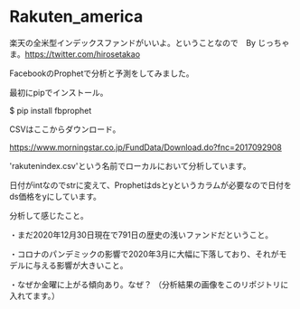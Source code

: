 # Rakuten_america

楽天の全米型インデックスファンドがいいよ。ということなので　By じっちゃま。https://twitter.com/hirosetakao

FacebookのProphetで分析と予測をしてみました。


最初にpipでインストール。

$ pip install fbprophet

CSVはここからダウンロード。

https://www.morningstar.co.jp/FundData/Download.do?fnc=2017092908

'rakutenindex.csv'という名前でローカルにおいて分析しています。

日付がintなのでstrに変えて、Prophetはdsとyというカラムが必要なので日付をds価格をyにしています。

分析して感じたこと。

・まだ2020年12月30日現在で791日の歴史の浅いファンドだということ。

・コロナのパンデミックの影響で2020年3月に大幅に下落しており、それがモデルに与える影響が大きいこと。

・なぜか金曜に上がる傾向あり。なぜ？
（分析結果の画像をこのリポジトリに入れてます。）
